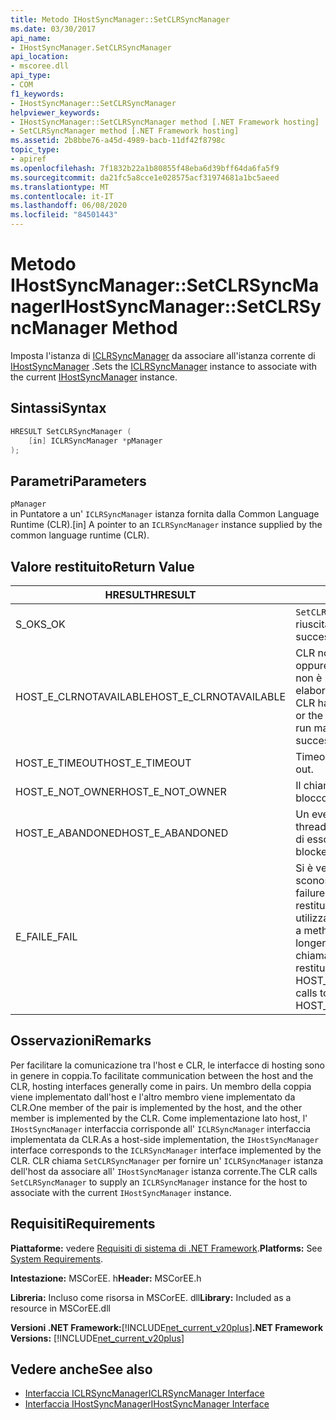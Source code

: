 ```yaml
---
title: Metodo IHostSyncManager::SetCLRSyncManager
ms.date: 03/30/2017
api_name:
- IHostSyncManager.SetCLRSyncManager
api_location:
- mscoree.dll
api_type:
- COM
f1_keywords:
- IHostSyncManager::SetCLRSyncManager
helpviewer_keywords:
- IHostSyncManager::SetCLRSyncManager method [.NET Framework hosting]
- SetCLRSyncManager method [.NET Framework hosting]
ms.assetid: 2b8bbe76-a45d-4989-bacb-11df42f8798c
topic_type:
- apiref
ms.openlocfilehash: 7f1832b22a1b80855f48eba6d39bff64da6fa5f9
ms.sourcegitcommit: da21fc5a8cce1e028575acf31974681a1bc5aeed
ms.translationtype: MT
ms.contentlocale: it-IT
ms.lasthandoff: 06/08/2020
ms.locfileid: "84501443"
---
```

# <a name="ihostsyncmanagersetclrsyncmanager-method"></a><span data-ttu-id="fb59d-102">Metodo IHostSyncManager::SetCLRSyncManager</span><span class="sxs-lookup"><span data-stu-id="fb59d-102">IHostSyncManager::SetCLRSyncManager Method</span></span>
<span data-ttu-id="fb59d-103">Imposta l'istanza di [ICLRSyncManager](iclrsyncmanager-interface.md) da associare all'istanza corrente di [IHostSyncManager](ihostsyncmanager-interface.md) .</span><span class="sxs-lookup"><span data-stu-id="fb59d-103">Sets the [ICLRSyncManager](iclrsyncmanager-interface.md) instance to associate with the current [IHostSyncManager](ihostsyncmanager-interface.md) instance.</span></span>  
  
## <a name="syntax"></a><span data-ttu-id="fb59d-104">Sintassi</span><span class="sxs-lookup"><span data-stu-id="fb59d-104">Syntax</span></span>  
  
```cpp  
HRESULT SetCLRSyncManager (  
    [in] ICLRSyncManager *pManager  
);  
```  
  
## <a name="parameters"></a><span data-ttu-id="fb59d-105">Parametri</span><span class="sxs-lookup"><span data-stu-id="fb59d-105">Parameters</span></span>  
 `pManager`  
 <span data-ttu-id="fb59d-106">in Puntatore a un' `ICLRSyncManager` istanza fornita dalla Common Language Runtime (CLR).</span><span class="sxs-lookup"><span data-stu-id="fb59d-106">[in] A pointer to an `ICLRSyncManager` instance supplied by the common language runtime (CLR).</span></span>  
  
## <a name="return-value"></a><span data-ttu-id="fb59d-107">Valore restituito</span><span class="sxs-lookup"><span data-stu-id="fb59d-107">Return Value</span></span>  
  
|<span data-ttu-id="fb59d-108">HRESULT</span><span class="sxs-lookup"><span data-stu-id="fb59d-108">HRESULT</span></span>|<span data-ttu-id="fb59d-109">Descrizione</span><span class="sxs-lookup"><span data-stu-id="fb59d-109">Description</span></span>|  
|-------------|-----------------|  
|<span data-ttu-id="fb59d-110">S_OK</span><span class="sxs-lookup"><span data-stu-id="fb59d-110">S_OK</span></span>|<span data-ttu-id="fb59d-111">`SetCLRSyncManager`la restituzione è riuscita.</span><span class="sxs-lookup"><span data-stu-id="fb59d-111">`SetCLRSyncManager` returned successfully.</span></span>|  
|<span data-ttu-id="fb59d-112">HOST_E_CLRNOTAVAILABLE</span><span class="sxs-lookup"><span data-stu-id="fb59d-112">HOST_E_CLRNOTAVAILABLE</span></span>|<span data-ttu-id="fb59d-113">CLR non è stato caricato in un processo oppure CLR si trova in uno stato in cui non è possibile eseguire codice gestito o elaborare la chiamata correttamente.</span><span class="sxs-lookup"><span data-stu-id="fb59d-113">The CLR has not been loaded into a process, or the CLR is in a state in which it cannot run managed code or process the call successfully.</span></span>|  
|<span data-ttu-id="fb59d-114">HOST_E_TIMEOUT</span><span class="sxs-lookup"><span data-stu-id="fb59d-114">HOST_E_TIMEOUT</span></span>|<span data-ttu-id="fb59d-115">Timeout della chiamata.</span><span class="sxs-lookup"><span data-stu-id="fb59d-115">The call timed out.</span></span>|  
|<span data-ttu-id="fb59d-116">HOST_E_NOT_OWNER</span><span class="sxs-lookup"><span data-stu-id="fb59d-116">HOST_E_NOT_OWNER</span></span>|<span data-ttu-id="fb59d-117">Il chiamante non è il proprietario del blocco.</span><span class="sxs-lookup"><span data-stu-id="fb59d-117">The caller does not own the lock.</span></span>|  
|<span data-ttu-id="fb59d-118">HOST_E_ABANDONED</span><span class="sxs-lookup"><span data-stu-id="fb59d-118">HOST_E_ABANDONED</span></span>|<span data-ttu-id="fb59d-119">Un evento è stato annullato mentre un thread bloccato o Fiber era in attesa su di esso.</span><span class="sxs-lookup"><span data-stu-id="fb59d-119">An event was canceled while a blocked thread or fiber was waiting on it.</span></span>|  
|<span data-ttu-id="fb59d-120">E_FAIL</span><span class="sxs-lookup"><span data-stu-id="fb59d-120">E_FAIL</span></span>|<span data-ttu-id="fb59d-121">Si è verificato un errore irreversibile sconosciuto.</span><span class="sxs-lookup"><span data-stu-id="fb59d-121">An unknown catastrophic failure occurred.</span></span> <span data-ttu-id="fb59d-122">Quando un metodo restituisce E_FAIL, CLR non è più utilizzabile all'interno del processo.</span><span class="sxs-lookup"><span data-stu-id="fb59d-122">When a method returns E_FAIL, the CLR is no longer usable within the process.</span></span> <span data-ttu-id="fb59d-123">Le chiamate successive ai metodi di hosting restituiscono HOST_E_CLRNOTAVAILABLE.</span><span class="sxs-lookup"><span data-stu-id="fb59d-123">Subsequent calls to hosting methods return HOST_E_CLRNOTAVAILABLE.</span></span>|  
  
## <a name="remarks"></a><span data-ttu-id="fb59d-124">Osservazioni</span><span class="sxs-lookup"><span data-stu-id="fb59d-124">Remarks</span></span>  
 <span data-ttu-id="fb59d-125">Per facilitare la comunicazione tra l'host e CLR, le interfacce di hosting sono in genere in coppia.</span><span class="sxs-lookup"><span data-stu-id="fb59d-125">To facilitate communication between the host and the CLR, hosting interfaces generally come in pairs.</span></span> <span data-ttu-id="fb59d-126">Un membro della coppia viene implementato dall'host e l'altro membro viene implementato da CLR.</span><span class="sxs-lookup"><span data-stu-id="fb59d-126">One member of the pair is implemented by the host, and the other member is implemented by the CLR.</span></span> <span data-ttu-id="fb59d-127">Come implementazione lato host, l' `IHostSyncManager` interfaccia corrisponde all' `ICLRSyncManager` interfaccia implementata da CLR.</span><span class="sxs-lookup"><span data-stu-id="fb59d-127">As a host-side implementation, the `IHostSyncManager` interface corresponds to the `ICLRSyncManager` interface implemented by the CLR.</span></span> <span data-ttu-id="fb59d-128">CLR chiama `SetCLRSyncManager` per fornire un' `ICLRSyncManager` istanza dell'host da associare all' `IHostSyncManager` istanza corrente.</span><span class="sxs-lookup"><span data-stu-id="fb59d-128">The CLR calls `SetCLRSyncManager` to supply an `ICLRSyncManager` instance for the host to associate with the current `IHostSyncManager` instance.</span></span>  
  
## <a name="requirements"></a><span data-ttu-id="fb59d-129">Requisiti</span><span class="sxs-lookup"><span data-stu-id="fb59d-129">Requirements</span></span>  
 <span data-ttu-id="fb59d-130">**Piattaforme:** vedere [Requisiti di sistema di .NET Framework](../../get-started/system-requirements.md).</span><span class="sxs-lookup"><span data-stu-id="fb59d-130">**Platforms:** See [System Requirements](../../get-started/system-requirements.md).</span></span>  
  
 <span data-ttu-id="fb59d-131">**Intestazione:** MSCorEE. h</span><span class="sxs-lookup"><span data-stu-id="fb59d-131">**Header:** MSCorEE.h</span></span>  
  
 <span data-ttu-id="fb59d-132">**Libreria:** Incluso come risorsa in MSCorEE. dll</span><span class="sxs-lookup"><span data-stu-id="fb59d-132">**Library:** Included as a resource in MSCorEE.dll</span></span>  
  
 <span data-ttu-id="fb59d-133">**Versioni .NET Framework:**[!INCLUDE[net_current_v20plus](../../../../includes/net-current-v20plus-md.md)]</span><span class="sxs-lookup"><span data-stu-id="fb59d-133">**.NET Framework Versions:** [!INCLUDE[net_current_v20plus](../../../../includes/net-current-v20plus-md.md)]</span></span>  
  
## <a name="see-also"></a><span data-ttu-id="fb59d-134">Vedere anche</span><span class="sxs-lookup"><span data-stu-id="fb59d-134">See also</span></span>

- [<span data-ttu-id="fb59d-135">Interfaccia ICLRSyncManager</span><span class="sxs-lookup"><span data-stu-id="fb59d-135">ICLRSyncManager Interface</span></span>](iclrsyncmanager-interface.md)
- [<span data-ttu-id="fb59d-136">Interfaccia IHostSyncManager</span><span class="sxs-lookup"><span data-stu-id="fb59d-136">IHostSyncManager Interface</span></span>](ihostsyncmanager-interface.md)
